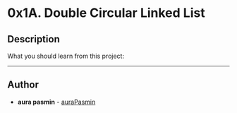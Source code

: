 # 0x1A. Double Circular Linked List

## Description
What you should learn from this project:

---

## Author
* **aura pasmin** - [auraPasmin](https://github.com/auraPasm)
